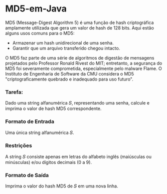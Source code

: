# MD5-em-Java

MD5 (Message-Digest Algorithm 5) é uma função de hash criptográfica amplamente utilizada que gera um valor de hash de 128 bits. Aqui estão alguns usos comuns para o MD5:

- Armazenar um hash unidirecional de uma senha.
- Garantir que um arquivo transferido chegou intacto.

O MD5 faz parte de uma série de algoritmos de digestão de mensagens projetados pelo Professor Ronald Rivest do MIT; entretanto, a segurança do MD5 foi severamente comprometida, especialmente pelo malware Flame. O Instituto de Engenharia de Software da CMU considera o MD5 "criptograficamente quebrado e inadequado para uso futuro".

### Tarefa:
Dado uma string alfanumérica 𝑆, representando uma senha, calcule e imprima o valor de hash MD5 correspondente.

### Formato de Entrada
Uma única string alfanumérica 𝑆.

### Restrições
A string 𝑆 consiste apenas em letras do alfabeto inglês (maiúsculas ou minúsculas) e/ou dígitos decimais (0 a 9).

### Formato de Saída
Imprima o valor do hash MD5 de 𝑆 em uma nova linha.
